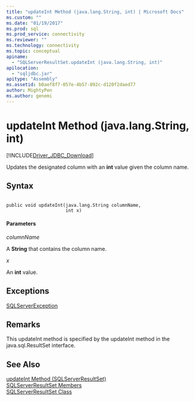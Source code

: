 ```yaml
---
title: "updateInt Method (java.lang.String, int) | Microsoft Docs"
ms.custom: ""
ms.date: "01/19/2017"
ms.prod: sql
ms.prod_service: connectivity
ms.reviewer: ""
ms.technology: connectivity
ms.topic: conceptual
apiname: 
  - "SQLServerResultSet.updateInt (java.lang.String, int)"
apilocation: 
  - "sqljdbc.jar"
apitype: "Assembly"
ms.assetid: b0aef8f7-057e-4b57-892c-d120f2daed77
author: MightyPen
ms.author: genemi
---
```

# updateInt Method (java.lang.String, int)
[!INCLUDE[Driver_JDBC_Download](../../../includes/driver_jdbc_download.md)]

  Updates the designated column with an **int** value given the column name.  
  
## Syntax  
  
```  
  
public void updateInt(java.lang.String columnName,  
                      int x)  
```  
  
#### Parameters  
 *columnName*  
  
 A **String** that contains the column name.  
  
 *x*  
  
 An **int** value.  
  
## Exceptions  
 [SQLServerException](../../../connect/jdbc/reference/sqlserverexception-class.md)  
  
## Remarks  
 This updateInt method is specified by the updateInt method in the java.sql.ResultSet interface.  
  
## See Also  
 [updateInt Method &#40;SQLServerResultSet&#41;](../../../connect/jdbc/reference/updateint-method-sqlserverresultset.md)   
 [SQLServerResultSet Members](../../../connect/jdbc/reference/sqlserverresultset-members.md)   
 [SQLServerResultSet Class](../../../connect/jdbc/reference/sqlserverresultset-class.md)  
  
  
